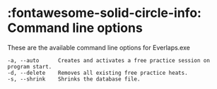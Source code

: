 # :fontawesome-solid-circle-info: Command line options

These are the available command line options for Everlaps.exe

	-a, --auto      Creates and activates a free practice session on program start.  
	-d, --delete    Removes all existing free practice heats.
	-s, --shrink    Shrinks the database file.

